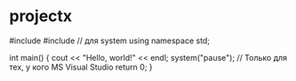 # projectx
#include <iostream>
#include <cstdlib> // для system
using namespace std;

int main() 
{ 
    cout << "Hello, world!" << endl;
    system("pause"); // Только для тех, у кого MS Visual Studio
    return 0; 
}
